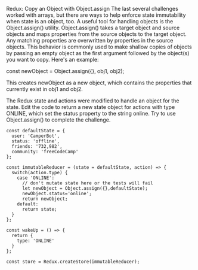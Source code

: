 Redux: Copy an Object with Object.assign
The last several challenges worked with arrays, but there are ways to help enforce state immutability when state is an object, too. A useful tool for handling objects is the Object.assign() utility. Object.assign() takes a target object and source objects and maps properties from the source objects to the target object. Any matching properties are overwritten by properties in the source objects. This behavior is commonly used to make shallow copies of objects by passing an empty object as the first argument followed by the object(s) you want to copy. Here's an example:

const newObject = Object.assign({}, obj1, obj2);

This creates newObject as a new object, which contains the properties that currently exist in obj1 and obj2.


The Redux state and actions were modified to handle an object for the state. Edit the code to return a new state object for actions with type ONLINE, which set the status property to the string online. Try to use Object.assign() to complete the challenge.

```
const defaultState = {
  user: 'CamperBot',
  status: 'offline',
  friends: '732,982',
  community: 'freeCodeCamp'
};

const immutableReducer = (state = defaultState, action) => {
  switch(action.type) {
    case 'ONLINE':
      // don't mutate state here or the tests will fail
      let newObject = Object.assign({},defaultState);
      newObject.status='online';
      return newObject;
    default:
      return state;
  }
};

const wakeUp = () => {
  return {
    type: 'ONLINE'
  }
};

const store = Redux.createStore(immutableReducer);
```